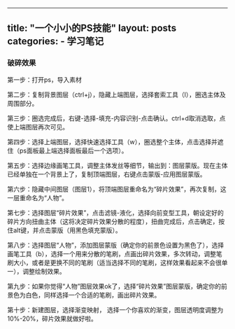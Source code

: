 ---
title: "一个小小的PS技能"
layout: posts
categories:
     - 学习笔记
------
### 破碎效果
第一步：打开ps，导入素材

第二步：复制背景图层（ctrl+j），隐藏上端图层，选择套索工具（l），圈选主体及周围部分。

第三步：圈选完成后，右键-选择-填充-内容识别-点击确认。ctrl+d取消选取，点使上端图层再次可见。


第四步：选择上端图层，选择快速选择工具（w），圈选整个主体，点击选择并遮住（ps面板最上端选择面板最后一个选项）。

第五步：选择边缘画笔工具，调整主体发丝等细节，输出到：图层蒙版。现在主体已经单独在一个背景上了，复制顶端图层，右键点击蒙版-应用图层蒙版。


第六步：隐藏中间图层（图层1），将顶端图层重命名为“碎片效果”，再次复制，这一层重命名为“人物”。

第七步：选择图层“碎片效果”，点击滤镜-液化，选择向前变型工具，朝设定好的碎片方向扭曲主体（这将决定碎片效果分散的程度），扭曲完成后，点击确定，按住alt键，并点击蒙版（用黑色填充蒙版）。



第八步：选择图层“人物”，添加图层蒙版（确定你的前景色设置为黑色了），选择画笔工具（b），选择一个用来分散的笔刷，点画出碎片效果，多次转动，调整笔刷大小，或者是更换不同的笔刷（适当选择不同的笔刷，这样效果看起来不会很单一），调整绘制效果。


第九步：如果你觉得“人物”图层效果ok了，选择“碎片效果”图层蒙版，确定你的前景色为白色，同样选择一个合适的笔刷，画出碎片效果。

第十步：新建图层，选择渐变映射， 选择一个你喜欢的渐变，图层透明度调整为10%-20%，碎片效果就做好啦。

